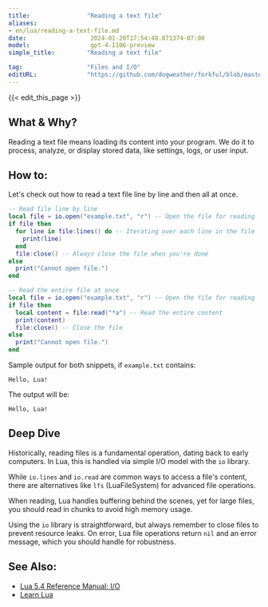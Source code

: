 ```yaml
---
title:                "Reading a text file"
aliases:
- en/lua/reading-a-text-file.md
date:                  2024-01-20T17:54:48.071374-07:00
model:                 gpt-4-1106-preview
simple_title:         "Reading a text file"

tag:                  "Files and I/O"
editURL:              "https://github.com/dogweather/forkful/blob/master/content/en/lua/reading-a-text-file.md"
---
```


{{< edit_this_page >}}

## What & Why?

Reading a text file means loading its content into your program. We do it to process, analyze, or display stored data, like settings, logs, or user input.

## How to:

Let's check out how to read a text file line by line and then all at once.

```Lua
-- Read file line by line
local file = io.open("example.txt", "r") -- Open the file for reading
if file then
  for line in file:lines() do -- Iterating over each line in the file
    print(line)
  end
  file:close() -- Always close the file when you're done
else
  print("Cannot open file.")
end

-- Read the entire file at once
local file = io.open("example.txt", "r") -- Open the file for reading
if file then
  local content = file:read("*a") -- Read the entire content
  print(content)
  file:close() -- Close the file
else
  print("Cannot open file.")
end
```

Sample output for both snippets, if `example.txt` contains:
```
Hello, Lua!
```

The output will be:
```
Hello, Lua!
```

## Deep Dive

Historically, reading files is a fundamental operation, dating back to early computers. In Lua, this is handled via simple I/O model with the `io` library.

While `io.lines` and `io.read` are common ways to access a file's content, there are alternatives like `lfs` (LuaFileSystem) for advanced file operations.

When reading, Lua handles buffering behind the scenes, yet for large files, you should read in chunks to avoid high memory usage. 

Using the `io` library is straightforward, but always remember to close files to prevent resource leaks. On error, Lua file operations return `nil` and an error message, which you should handle for robustness.

## See Also:

- [Lua 5.4 Reference Manual: I/O](https://www.lua.org/manual/5.4/manual.html#6.8)
- [Learn Lua](https://learnxinyminutes.com/docs/lua/)
